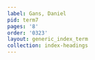 ```yaml
---
label: Gans, Daniel
pid: term7
pages: '8'
order: '0323'
layout: generic_index_term
collection: index-headings
---
```

